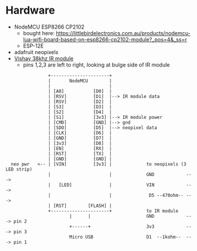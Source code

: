 # Hardware

- NodeMCU ESP8266 CP2102
    - bought here: https://littlebirdelectronics.com.au/products/nodemcu-lua-wifi-board-based-on-esp8266-cp2102-module?_pos=4&_ss=r
    - ESP-12E
- adafruit neopixels
- [Vishay 38khz IR module](https://www.vishay.com/docs/82476/tssp58p38.pdf)
    - pins 1,2,3 are left to right, looking at bulge side of IR module

```
                +----------------------+
                |       NodeMCU        |
                |                      |
                | [A0]           [D0]  |
                | [RSV]          [D1]  |--> IR module data
                | [RSV]          [D2]  |
                | [S3]           [D3]  |
                | [S2]           [D4]  |
                | [S1]           [3v3] |--> IR module power
                | [CMD]          [GND] |--> gnd
                | [SDO]          [D5]  |--> neopixel data
                | [CLK]          [D6]  |
                | [GND]          [D7]  |
                | [3v3]          [D8]  |
                | [EN]           [RX]  |
                | [RST]          [TX]  |
                | [GND]          [GND] |
  neo pwr   <-- | [VIN]          [3v3] |             to neopixels (3 LED strip)
                |                      |             GND            --->
                |   [LED]              |             VIN            --->
                |                      |              D5 --470ohm-- --->
                | [RST]        [FLASH] |
                +----------------------+             to IR module
                        |      |                     GND            ---> pin 2
                        +------+                     3v3            ---> pin 3
                        Micro USB                    D1  --1kohm--  ---> pin 1
```
